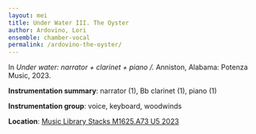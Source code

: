 ```yaml
---
layout: mei
title: Under Water III. The Oyster  
author: Ardovino, Lori
ensemble: chamber-vocal 
permalink: /ardovino-the-oyster/
---
```


In *Under water: narrator + clarinet + piano /.* Anniston, Alabama: Potenza Music, 2023.

**Instrumentation summary**: narrator (1), Bb clarinet (1), piano (1)  

**Instrumentation group**: voice, keyboard, woodwinds 

**Location**: <a href="https://tufts.primo.exlibrisgroup.com/permalink/01TUN_INST/1kc9gia/alma991018897373003851" target="_blank">Music Library Stacks M1625.A73 U5 2023</a>